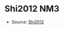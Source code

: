 <a name="material" />

# Shi2012 NM3
<script type="application/ld+json">
  {
    "@context": "https://schema.org/",
    "@type": "ChemicalSubstance",
    "http://purl.org/dc/terms/conformsTo":
      {
        "@type": "CreativeWork",
        "@id": "https://bioschemas.org/profiles/ChemicalSubstance/0.4-RELEASE/"
      },
    "@id": "https://egonw.github.io/nanowiki/nanowiki143.html#material",
    "name": "Shi2012 NM3",
    "sameAs": "http://127.0.0.1/mediawiki/index.php/Special:URIResolver/Shi2012_NM3"
  }
</script>


* Source: [Shi2012](Shi2012.md)
